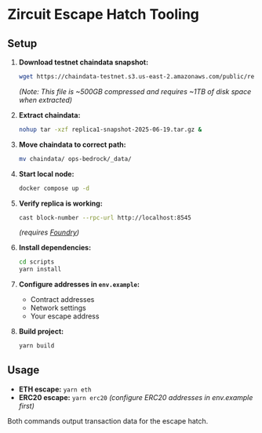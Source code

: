 # Zircuit Escape Hatch Tooling

## Setup

1. **Download testnet chaindata snapshot:**
   ```bash
   wget https://chaindata-testnet.s3.us-east-2.amazonaws.com/public/replica1-snapshot-2025-06-19.tar.gz
   ```
   *(Note: This file is ~500GB compressed and requires ~1TB of disk space when extracted)*

2. **Extract chaindata:**
   ```bash
   nohup tar -xzf replica1-snapshot-2025-06-19.tar.gz &
   ```

3. **Move chaindata to correct path:**
   ```bash
   mv chaindata/ ops-bedrock/_data/
   ```

4. **Start local node:**
   ```bash
   docker compose up -d
   ```

5. **Verify replica is working:**
   ```bash
   cast block-number --rpc-url http://localhost:8545
   ```
   *(requires [Foundry](https://getfoundry.sh/))*

6. **Install dependencies:**
   ```bash
   cd scripts
   yarn install
   ```

7. **Configure addresses in `env.example`:**
   - Contract addresses
   - Network settings  
   - Your escape address

8. **Build project:**
   ```bash
   yarn build
   ```

## Usage

- **ETH escape:** `yarn eth`
- **ERC20 escape:** `yarn erc20` *(configure ERC20 addresses in env.example first)*

Both commands output transaction data for the escape hatch.
